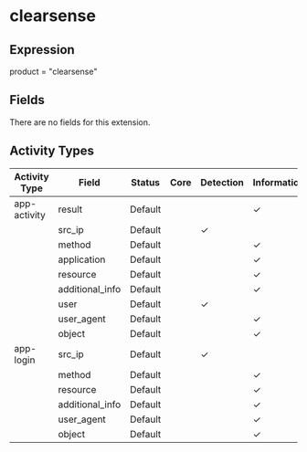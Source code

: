 clearsense
==========

Expression
----------

product = "clearsense"

Fields
------

There are no fields for this extension.

Activity Types
--------------

| Activity Type | Field           | Status  | Core | Detection | Informational |
| ------------- | --------------- | ------- | ---- | --------- | ------------- |
| app-activity  | result          | Default |      |           | &#10003;      |
|               | src_ip          | Default |      | &#10003;  |               |
|               | method          | Default |      |           | &#10003;      |
|               | application     | Default |      |           | &#10003;      |
|               | resource        | Default |      |           | &#10003;      |
|               | additional_info | Default |      |           | &#10003;      |
|               | user            | Default |      | &#10003;  |               |
|               | user_agent      | Default |      |           | &#10003;      |
|               | object          | Default |      |           | &#10003;      |
| app-login     | src_ip          | Default |      | &#10003;  |               |
|               | method          | Default |      |           | &#10003;      |
|               | resource        | Default |      |           | &#10003;      |
|               | additional_info | Default |      |           | &#10003;      |
|               | user_agent      | Default |      |           | &#10003;      |
|               | object          | Default |      |           | &#10003;      |

